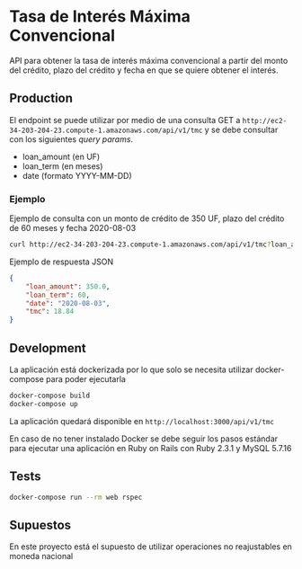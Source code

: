 # Tasa de Interés Máxima Convencional

API para obtener la tasa de interés máxima convencional a partir del monto del crédito, plazo del crédito y fecha en que se quiere obtener el interés.

## Production
El endpoint se puede utilizar por medio de una consulta GET a `http://ec2-34-203-204-23.compute-1.amazonaws.com/api/v1/tmc` y se debe consultar con los siguientes _query params_.
* loan_amount (en UF)
* loan_term (en meses)
* date (formato YYYY-MM-DD)

### Ejemplo
Ejemplo de consulta con un monto de crédito de 350 UF, plazo del crédito de 60 meses y fecha 2020-08-03
```bash
curl http://ec2-34-203-204-23.compute-1.amazonaws.com/api/v1/tmc?loan_amount=350&loan_term=60&date=2020-08-03
```
Ejemplo de respuesta JSON
```json
{
    "loan_amount": 350.0,
    "loan_term": 60,
    "date": "2020-08-03",
    "tmc": 18.84
}
```


## Development
La aplicación está dockerizada por lo que solo se necesita utilizar docker-compose para poder ejecutarla

```bash
docker-compose build
docker-compose up
```
La aplicación quedará disponible en `http://localhost:3000/api/v1/tmc`

En caso de no tener instalado Docker se debe seguir los pasos estándar para ejecutar una aplicación en Ruby on Rails con Ruby 2.3.1 y MySQL 5.7.16

## Tests
```bash
docker-compose run --rm web rspec
```

## Supuestos
En este proyecto está el supuesto de utilizar operaciones no reajustables en moneda nacional

